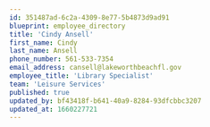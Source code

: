 ```yaml
---
id: 351487ad-6c2a-4309-8e77-5b4873d9ad91
blueprint: employee_directory
title: 'Cindy Ansell'
first_name: Cindy
last_name: Ansell
phone_number: 561-533-7354
email_address: cansell@lakeworthbeachfl.gov
employee_title: 'Library Specialist'
team: 'Leisure Services'
published: true
updated_by: bf43418f-b641-40a9-8284-93dfcbbc3207
updated_at: 1660227721
---
```

